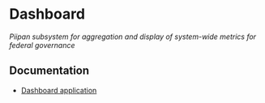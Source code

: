 # Dashboard

*Piipan subsystem for aggregation and display of system-wide metrics for federal governance*

## Documentation

* [Dashboard application](../doc/dashboard.md)